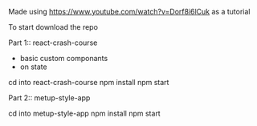 Made using https://www.youtube.com/watch?v=Dorf8i6lCuk as a tutorial

To start download the repo

Part 1:: react-crash-course
- basic custom componants
- on state

cd into react-crash-course
npm install
npm start


Part 2:: metup-style-app

cd into metup-style-app
npm install
npm start